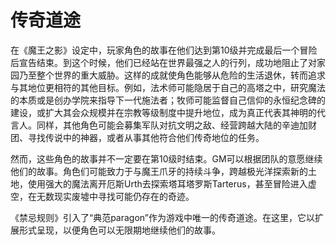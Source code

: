 # 传奇道途 

在《魔王之影》设定中，玩家角色的故事在他们达到第10级并完成最后一个冒险后宣告结束。到这个时候，他们已经站在世界最强之人的行列，成功地阻止了对家园乃至整个世界的重大威胁。这样的成就使角色能够从危险的生活退休，转而追求与其地位更相符的其他目标。例如，法术师可能隐居于自己的高塔之中，研究魔法的本质或是创办学院来指导下一代施法者；牧师可能监督自己信仰的永恒纪念碑的建设，或扩大其会众规模并在宗教等级制度中提升地位，成为真正代表其神明的代言人。同样，其他角色可能会募集军队对抗文明之敌、经营跨越大陆的辛迪加财团、寻找传说中的神器，或者从事其他符合他们传奇地位的任务。

然而，这些角色的故事并不一定要在第10级时结束。GM可以根据团队的意愿继续他们的故事。角色们可能致力于与魔王爪牙的持续斗争，跨越极光洋探索新的土地，使用强大的魔法离开厄斯Urth去探索塔耳塔罗斯Tarterus，甚至冒险进入虚空，在无数现实废墟中寻找可能仍存在的奇迹。

《禁忌规则》引入了“典范paragon”作为游戏中唯一的传奇道途。在这里，它以扩展形式呈现，以便角色可以无限期地继续他们的故事。
